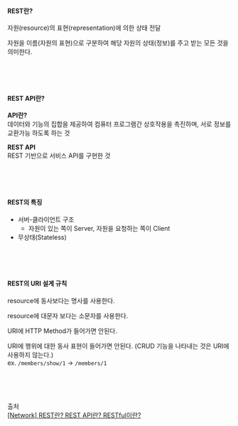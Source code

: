 #### REST란?
자원(resource)의 표현(representation)에 의한 상태 전달

자원을 이름(자원의 표현)으로 구분하여 해당 자원의 상태(정보)를 주고 받는 모든 것을 의미한다.

<br><br><br>

#### REST API란?

**API란?**                 
데이터와 기능의 집합을 제공하여 컴퓨터 프로그램간 상호작용을 촉진하며, 서로 정보를 교환가능 하도록 하는 것                


**REST API**                
REST 기반으로 서비스 API를 구현한 것                

<br><br><br>

#### REST의 특징
- 서버-클라이언트 구조                
    - 자원이 있는 쪽이 Server, 자원을 요청하는 쪽이 Client                
- 무상태(Stateless)                

<br><br><br>

#### REST의 URI 설계 규칙
resource에 동사보다는 명사를 사용한다.                

resource에 대문자 보다는 소문자를 사용한다.                

URI에 HTTP Method가 들어가면 안된다.

URI에 행위에 대한 동사 표현이 들어가면 안된다. (CRUD 기능을 나타내는 것은 URI에 사용하지 않는다.)                
ex. `/members/show/1` → `/members/1`

<br><br><br>

출처                 
[[Network] REST란? REST API란? RESTful이란?](https://gmlwjd9405.github.io/2018/09/21/rest-and-restful.html)